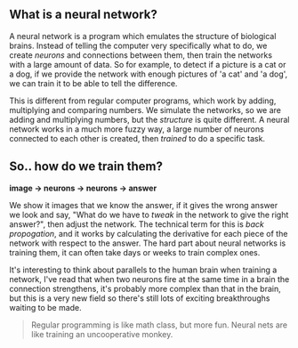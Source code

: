 ## What is a neural network?

A neural network is a program which emulates the structure of biological brains. Instead of telling the computer very specifically what to do, we create _neurons_ and connections between them, then train the networks with a large amount of data. So for example, to detect if a picture is a cat or a dog, if we provide the network with enough pictures of 'a cat' and 'a dog', we can train it to be able to tell the difference.

This is different from regular computer programs, which work by adding, multiplying and comparing numbers. We simulate the networks, so we are adding and multiplying numbers, but the _structure_ is quite different.  A neural network works in a much more fuzzy way, a large number of neurons connected to each other is created, then _trained_ to do a specific task. 

## So.. how do we train them?

**image -> neurons -> neurons -> answer**

We show it images that we know the answer, if it gives the wrong answer we look and say, "What do we have to _tweak_ in the network to give the right answer?", then adjust the network.  The technical term for this is _back propogation_, and it works by calculating the derivative for each piece of the network with respect to the answer. The hard part about neural networks is training them, it can often take days or weeks to train complex ones. 

It's interesting to think about parallels to the human brain when training a network, I've read that when two neurons fire at the same time in a brain the connection strengthens, it's probably more complex than that in the brain, but this is a very new field so there's still lots of exciting breakthroughs waiting to be made. 

> Regular programming is like math class, but more fun. Neural nets are like training an uncooperative monkey.